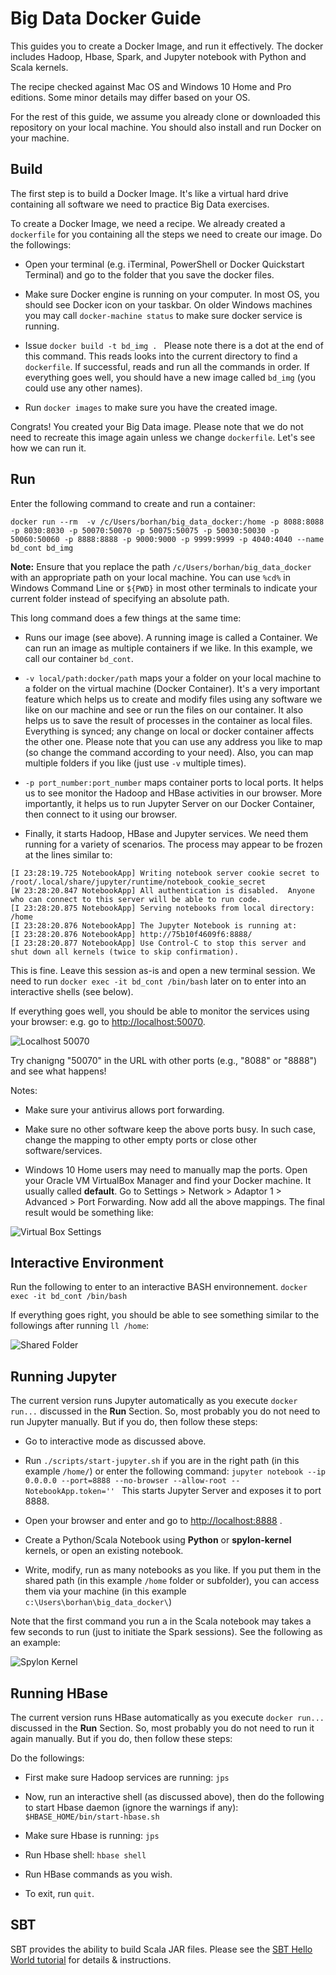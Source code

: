 # Big Data Docker Guide
This guides you to create a Docker Image, and run it effectively. The docker includes Hadoop, Hbase, Spark, and Jupyter notebook with Python and Scala kernels.

The recipe checked against Mac OS and Windows 10 Home and Pro editions. Some minor details may differ based on your OS. 

For the rest of this guide, we assume you already clone or downloaded this repository on your local machine. You should also install and run Docker on your machine.

## Build

The first step is to build a Docker Image. It's like a virtual hard drive containing all software we need to practice Big Data exercises.

To create a Docker Image, we need a recipe. We already created a `dockerfile` for you containing all the steps we need to create our image. Do the followings:

* Open your terminal (e.g. iTerminal, PowerShell or Docker Quickstart Terminal) and go to the folder that you save the docker files. 

* Make sure Docker engine is running on your computer. In most OS, you should see Docker icon on your taskbar. On older Windows machines you may call `docker-machine status` to make sure docker service is running.

* Issue `docker build -t bd_img . ` Please note there is a dot at the end of this command. This reads looks into the current directory to find a `dockerfile`. If successful, reads and run all the commands in order. If everything goes well, you should have a new image called `bd_img` (you could use any other names).

* Run `docker images` to make sure you have the created image.

Congrats! You created your Big Data image. Please note that we do not need to recreate this image again unless we change `dockerfile`. Let's see how we can run it.

## Run

Enter the following command to create and run a container:

```
docker run --rm  -v /c/Users/borhan/big_data_docker:/home -p 8088:8088 -p 8030:8030 -p 50070:50070 -p 50075:50075 -p 50030:50030 -p 50060:50060 -p 8888:8888 -p 9000:9000 -p 9999:9999 -p 4040:4040 --name bd_cont bd_img 
```

**Note:** Ensure that you replace the path `/c/Users/borhan/big_data_docker` with an appropriate path on your local machine. You can use `%cd%` in Windows Command Line or `${PWD}` in most other terminals to indicate your current folder instead of specifying an absolute path.

This long command does a few things at the same time:

* Runs our image (see above). A running image is called a Container. We can run an image as multiple containers if we like. In this example, we call our container `bd_cont`.

* `-v local/path:docker/path` maps your a folder on your local machine to a folder on the virtual machine (Docker Container). It's a very important feature which helps us to create and modify files using any software we like on our machine and see or run the files on our container. It also helps us to save the result of processes in the container as local files. Everything is synced; any change on local or docker container affects the other one. Please note that you can use any address you like to map (so change the command according to your need). Also, you can map multiple folders if you like (just use `-v` multiple times).

* `-p port_number:port_number` maps container ports to local ports. It helps us to see monitor the Hadoop and HBase activities in our browser. More importantly, it helps us to run Jupyter Server on our Docker Container, then connect to it using our browser.

* Finally, it starts Hadoop, HBase and Jupyter services. We need them running for a variety of scenarios. The process may appear to be frozen at the lines similar to:
```
[I 23:28:19.725 NotebookApp] Writing notebook server cookie secret to /root/.local/share/jupyter/runtime/notebook_cookie_secret
[W 23:28:20.847 NotebookApp] All authentication is disabled.  Anyone who can connect to this server will be able to run code.
[I 23:28:20.875 NotebookApp] Serving notebooks from local directory: /home
[I 23:28:20.876 NotebookApp] The Jupyter Notebook is running at:
[I 23:28:20.876 NotebookApp] http://75b10f4609f6:8888/
[I 23:28:20.877 NotebookApp] Use Control-C to stop this server and shut down all kernels (twice to skip confirmation).
``` 

This is fine. Leave this session as-is and open a new terminal session. We need to run `docker exec -it bd_cont /bin/bash` later on to enter into an interactive shells (see below).

If everything goes well, you should be able to monitor the services using your browser: e.g. go to [http://localhost:50070](http://localhost:50070).

![Localhost 50070](./tutorials/000_docker/localhost_50070.png) 

Try chanigng "50070" in the URL with other ports (e.g., "8088" or "8888") and see what happens!


Notes: 

* Make sure your antivirus allows port forwarding. 

* Make sure no other software keep the above ports busy. In such case, change the mapping to other empty ports or close other software/services.

* Windows 10 Home users may need to manually map the ports. Open your Oracle VM VirtualBox Manager and find your Docker machine. It usually called **default**. Go to Settings >  Network > Adaptor 1 > Advanced > Port Forwarding. Now add all the above mappings. The final result would be something like:

![Virtual Box Settings](./tutorials/000_docker/VirtualBox_Settings.png) 

## Interactive Environment

Run the following to enter to an interactive BASH environnement.
`docker exec -it bd_cont /bin/bash`

If everything goes right, you should be able to see something similar to the followings after running `ll /home`:

![Shared Folder](./tutorials/000_docker/shared_folder.png) 


## Running Jupyter

The current version runs Jupyter automatically as you execute `docker run...` discussed in the **Run** Section. So, most probably you do not need to run Jupyter manually. But if you do, then follow these steps:

* Go to interactive mode as discussed above.

* Run `./scripts/start-jupyter.sh` if you are in the right path (in this example `/home/`) or enter the following command:
`jupyter notebook --ip 0.0.0.0 --port=8888 --no-browser --allow-root --NotebookApp.token='' `
 This starts Jupyter Server and exposes it to port 8888.

* Open your browser and enter and go to
[http://localhost:8888](http://localhost:8888) .

* Create a Python/Scala Notebook using **Python** or **spylon-kernel** kernels, or open an existing notebook.

* Write, modify, run as many notebooks as you like. If you put them in the shared path (in this example `/home` folder or subfolder), you can access them via your machine (in this example `c:\Users\borhan\big_data_docker\`)

Note that the first command you run a in the Scala notebook may takes a few seconds to run (just to initiate the Spark sessions). See the following as an example:

![Spylon Kernel](./tutorials/000_docker/spylon_kernel.png) 

## Running HBase
The current version runs HBase automatically as you execute `docker run...` discussed in the **Run** Section. So, most probably you do not need to run it again manually. But if you do, then follow these steps:

Do the followings:

* First make sure Hadoop services are running: `jps`

* Now, run an interactive shell (as discussed above), then do the following to start Hbase daemon (ignore the warnings if any):
`$HBASE_HOME/bin/start-hbase.sh`

* Make sure Hbase is running: `jps`

* Run Hbase shell: `hbase shell`

* Run HBase commands as you wish.

* To exit, run `quit`.

## SBT

SBT provides the ability to build Scala JAR files. Please see the [SBT Hello World tutorial](./tutorials/015_sbt_hello-world-template/) for details & instructions.

